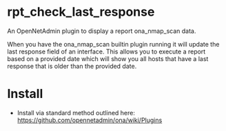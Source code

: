 rpt_check_last_response
=======================

An OpenNetAdmin plugin to display a report ona_nmap_scan data.

When you have the ona_nmap_scan builtin plugin running it will update the last response
field of an interface.  This allows you to execute a report based on a provided date
which will show you all hosts that have a last response that is older than the provided date.

Install
=======

* Install via standard method outlined here: https://github.com/opennetadmin/ona/wiki/Plugins
